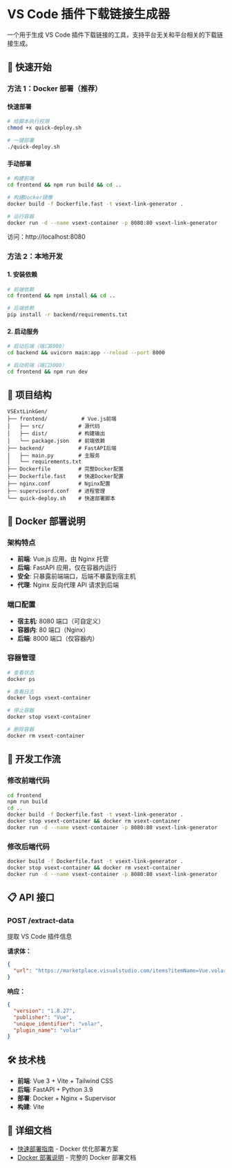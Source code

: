# VS Code 插件下载链接生成器

一个用于生成 VS Code 插件下载链接的工具，支持平台无关和平台相关的下载链接生成。

## 🚀 快速开始

### 方法 1：Docker 部署（推荐）

#### 快速部署

```bash
# 给脚本执行权限
chmod +x quick-deploy.sh

# 一键部署
./quick-deploy.sh
```

#### 手动部署

```bash
# 构建前端
cd frontend && npm run build && cd ..

# 构建Docker镜像
docker build -f Dockerfile.fast -t vsext-link-generator .

# 运行容器
docker run -d --name vsext-container -p 8080:80 vsext-link-generator
```

访问：http://localhost:8080

### 方法 2：本地开发

#### 1. 安装依赖

```bash
# 前端依赖
cd frontend && npm install && cd ..

# 后端依赖
pip install -r backend/requirements.txt
```

#### 2. 启动服务

```bash
# 启动后端（端口8000）
cd backend && uvicorn main:app --reload --port 8000

# 启动前端（端口3000）
cd frontend && npm run dev
```

## 📁 项目结构

```
VSExtLinkGen/
├── frontend/           # Vue.js前端
│   ├── src/           # 源代码
│   ├── dist/          # 构建输出
│   └── package.json   # 前端依赖
├── backend/           # FastAPI后端
│   ├── main.py        # 主服务
│   └── requirements.txt
├── Dockerfile         # 完整Docker配置
├── Dockerfile.fast    # 快速Docker配置
├── nginx.conf         # Nginx配置
├── supervisord.conf   # 进程管理
└── quick-deploy.sh    # 快速部署脚本
```

## 🐳 Docker 部署说明

### 架构特点

- **前端**: Vue.js 应用，由 Nginx 托管
- **后端**: FastAPI 应用，仅在容器内运行
- **安全**: 只暴露前端端口，后端不暴露到宿主机
- **代理**: Nginx 反向代理 API 请求到后端

### 端口配置

- **宿主机**: 8080 端口（可自定义）
- **容器内**: 80 端口（Nginx）
- **后端**: 8000 端口（仅容器内）

### 容器管理

```bash
# 查看状态
docker ps

# 查看日志
docker logs vsext-container

# 停止容器
docker stop vsext-container

# 删除容器
docker rm vsext-container
```

## 🔧 开发工作流

### 修改前端代码

```bash
cd frontend
npm run build
cd ..
docker build -f Dockerfile.fast -t vsext-link-generator .
docker stop vsext-container && docker rm vsext-container
docker run -d --name vsext-container -p 8080:80 vsext-link-generator
```

### 修改后端代码

```bash
docker build -f Dockerfile.fast -t vsext-link-generator .
docker stop vsext-container && docker rm vsext-container
docker run -d --name vsext-container -p 8080:80 vsext-link-generator
```

## 📋 API 接口

### POST /extract-data

提取 VS Code 插件信息

**请求体：**

```json
{
  "url": "https://marketplace.visualstudio.com/items?itemName=Vue.volar"
}
```

**响应：**

```json
{
  "version": "1.8.27",
  "publisher": "Vue",
  "unique_identifier": "volar",
  "plugin_name": "volar"
}
```

## 🛠️ 技术栈

- **前端**: Vue 3 + Vite + Tailwind CSS
- **后端**: FastAPI + Python 3.9
- **部署**: Docker + Nginx + Supervisor
- **构建**: Vite

## 📖 详细文档

- [快速部署指南](FAST_DEPLOY_GUIDE.md) - Docker 优化部署方案
- [Docker 部署说明](DOCKER_README.md) - 完整的 Docker 部署文档
